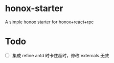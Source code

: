 # honox-starter

A simple [honox](https://github.com/honojs/honox) starter for honox+react+rpc

# Todo

- [ ] 集成 refine antd 时卡住超时，修改 externals 无效
